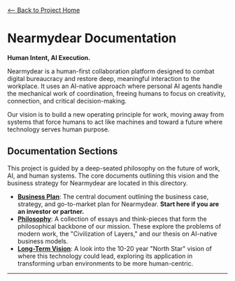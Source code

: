 [<-- Back to Project Home](../README.md)

# Nearmydear Documentation

**Human Intent, AI Execution.**

Nearmydear is a human-first collaboration platform designed to combat digital bureaucracy and restore deep, meaningful interaction to the workplace. It uses an AI-native approach where personal AI agents handle the mechanical work of coordination, freeing humans to focus on creativity, connection, and critical decision-making.

Our vision is to build a new operating principle for work, moving away from systems that force humans to act like machines and toward a future where technology serves human purpose.

## Documentation Sections

This project is guided by a deep-seated philosophy on the future of work, AI, and human systems. The core documents outlining this vision and the business strategy for Nearmydear are located in this directory.

*   **[Business Plan](./Business_Plan/README.md)**: The central document outlining the business case, strategy, and go-to-market plan for Nearmydear. **Start here if you are an investor or partner.**
*   **[Philosophy](./Philosophy/README.md)**: A collection of essays and think-pieces that form the philosophical backbone of our mission. These explore the problems of modern work, the "Civilization of Layers," and our thesis on AI-native business models.
*   **[Long-Term Vision](./Long_Term/README.md)**: A look into the 10-20 year "North Star" vision of where this technology could lead, exploring its application in transforming urban environments to be more human-centric.

---
